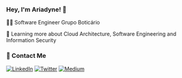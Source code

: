 ### Hey, I'm Ariadyne! 👋


👩‍💻 Software Engineer Grupo Boticário 

🌱 Learning more about Cloud Architecture, Software Engineering and Information Security



### :handshake: Contact Me

<a href="https://br.linkedin.com/in/ariadyneoliveira"><img alt="LinkedIn" src="https://img.shields.io/badge/LinkedIn-gray?style=flat-square&logo=linkedin"></a>
<a href="https://twitter.com/trescores"><img alt="Twitter" src="https://img.shields.io/badge/Twitter-gray?style=flat-square&logo=twitter"></a>
<a href="https://medium.com/@ariadyneoliveira"><img alt="Medium" src="https://img.shields.io/badge/Medium-gray?style=flat-square&logo=medium"></a>


